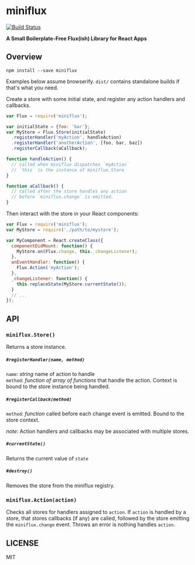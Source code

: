 miniflux
========

[![Build Status](https://travis-ci.org/dfrnswrth/miniflux.svg?branch=master)](https://travis-ci.org/dfrnswrth/miniflux)

**A Small Boilerplate-Free Flux(ish) Library for React Apps**

Overview
--------

`npm install --save miniflux`

Examples below assume browserify. `dist/` contains standalone builds if that's what you need.

Create a store with some initial state, and register any action handlers and callbacks.

```js
var Flux = require('miniflux');

var initialState = {foo: 'bar'};
var MyStore = Flux.Store(initialState)
  .registerHandler('myAction', handleAction)
  .registerHandler('anotherAction', [foo, bar, baz])
  .registerCallback(aCallback);

function handleAction() {
  // called when miniflux dispatches `myAction`
  // `this` is the instance of miniflux.Store
}

function aCallback() {
  // called after the store handles any action
  // before `miniflux.change` is emitted.
}
```

Then interact with the store in your React components:

```js
var Flux = require('miniflux');
var MyStore = require('./path/to/mystore');

var MyComponent = React.createClass({
  componentDidMount: function() {
    MyStore.on(Flux.change, this._changeListener);
  },
  anEventHandler: function() {
    Flux.Action('myAction');
  },
  _changeListener: function() {
    this.replaceState(MyStore.currentState());
  }
  // ...
});
```

API
---

### `miniflux.Store()`
Returns a store instance.
##### `#registerHandler(name, method)`
`name`: *string* name of action to handle    
`method`: *function of array of functions* that handle the action. Context is bound to the store instance being handled.

##### `#registerCallback(method)`
`method`: *function* called before each change event is emitted. Bound to the store context.

*note*: Action handlers and callbacks may be associated with multiple stores.

##### `#currentState()`
Returns the current value of `state`

##### `#destroy()`
Removes the store from the miniflux registry.

### `miniflux.Action(action)`
Checks all stores for handlers assigned to `action`. If `action` is handled by a store, that stores callbacks (if any) are called, followed by the store emitting the `miniflux.change` event. Throws an error is nothing handles `action`.

LICENSE
-------
MIT
